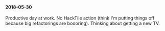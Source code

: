 #### 2018-05-30

Productive day at work. No HackTile action (think I'm putting things off because big refactorings are boooring). Thinking about getting a new TV.